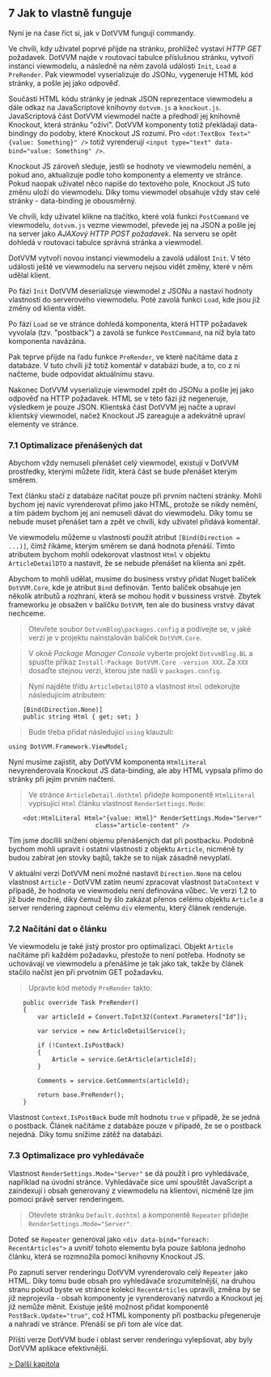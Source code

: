 ## 7 Jak to vlastně funguje

Nyní je na čase říct si, jak v DotVVM fungují commandy. 

Ve chvíli, kdy uživatel poprvé přijde na stránku, prohlížeč vystaví *HTTP GET* požadavek. DotVVM najde v routovací tabulce příslušnou stránku, vytvoří instanci viewmodelu, a následně na něm zavolá události `Init`, `Load` a `PreRender`. Pak viewmodel vyserializuje do JSONu, vygeneruje HTML kód stránky, a pošle jej jako odpověď. 

Součástí HTML kódu stránky je jednak JSON reprezentace viewmodelu a dále odkaz na JavaScriptové knihovny `dotvvm.js` a `knockout.js`. JavaScriptová část DotVVM viewmodel načte a předhodí jej knihovně Knockout, která stránku "oživí". DotVVM komponenty totiž překládají data-bindingy do podoby, které Knockout JS rozumí. Pro `<dot:TextBox Text="{value: Something}" />` totiž vyrenderují `<input type="text" data-bind="value: Something" />`. 

Knockout JS zároveň sleduje, jestli se hodnoty ve viewmodelu nemění, a pokud ano, aktualizuje podle toho komponenty a elementy ve stránce. Pokud naopak uživatel něco napíše do textového pole, Knockout JS tuto změnu uloží do viewmodelu. Díky tomu viewmodel obsahuje vždy stav celé stránky - data-binding je obousměrný.

Ve chvíli, kdy uživatel klikne na tlačítko, které volá funkci `PostCommand` ve viewmodelu, `dotvvm.js` vezme viewmodel, převede jej na JSON a pošle jej na server jako *AJAXový HTTP POST požadavek*. Na serveru se opět dohledá v routovací tabulce správná stránka a viewmodel. 

DotVVM vytvoří novou instanci viewmodelu a zavolá událost `Init`. V této události ještě ve viewmodelu na serveru nejsou vidět změny, které v něm udělal klient. 

Po fázi `Init` DotVVM deserializuje viewmodel z JSONu a nastaví hodnoty vlastností do serverového viewmodelu. Poté zavolá funkci `Load`, kde jsou již změny od klienta vidět.

Po fází `Load` se ve stránce dohledá komponenta, která HTTP požadavek vyvolala (tzv. "postback") a zavolá se funkce `PostCommand`, na níž byla tato komponenta navázána.

Pak teprve přijde na řadu funkce `PreRender`, ve které načítáme data z databáze. V tuto chvíli již totiž komentář v databázi bude, a to, co z ní načteme, bude odpovídat aktuálnímu stavu. 

Nakonec DotVVM vyserializuje viewmodel zpět do JSONu a pošle jej jako odpověď na HTTP požadavek. HTML se v této fázi již negeneruje, výsledkem je pouze JSON. Klientská část DotVVM jej načte a upraví klientský viewmodel, načež Knockout JS zareaguje a adekvátně upraví elementy ve stránce.

### 7.1 Optimalizace přenášených dat

Abychom vždy nemuseli přenášet celý viewmodel, existují v DotVVM prostředky, kterými můžete řídit, která část se bude přenášet kterým směrem.

Text článku stačí z databáze načítat pouze při prvním načtení stránky. Mohli bychom jej navíc vyrenderovat přímo jako HTML, protože se nikdy nemění, a tím pádem bychom jej ani nemuseli dávat do viewmodelu. Díky tomu se nebude muset přenášet tam a zpět ve chvíli, kdy uživatel přidává komentář.

Ve viewmodelu můžeme u vlastností použít atribut `[Bind(Direction = ...)]`, čímž říkáme, kterým směrem se daná hodnota přenáší. Tímto atributem bychom mohli odekorovat vlastnost `Html` v objektu `ArticleDetailDTO` a nastavit, že se nebude přenášet na klienta ani zpět. 

Abychom to mohli udělat, musíme do business vrstvy přidat Nuget balíček `DotVVM.Core`, kde je atribut `Bind` definován. Tento balíček obsahuje jen několik atributů a rozhraní, která se mohou hodit v bussiness vrstvě. Zbytek frameworku je obsažen v balíčku `DotVVM`, ten ale do business vrstvy dávat nechceme.

> Otevřete soubor `DotvvmBlog\packages.config` a podívejte se, v jaké verzi je v projektu nainstalován balíček `DotVVM.Core`.

> V okně *Package Manager Console* vyberte projekt `DotvvmBlog.BL` a spusťte příkaz `Install-Package DotVVM.Core -version XXX`. Za `XXX` dosaďte stejnou verzi, kterou jste našli v `packages.config`.

> Nyní najděte třídu `ArticleDetailDTO` a vlastnost `Html` odekorujte následujícím atributem:

```
    [Bind(Direction.None)]
    public string Html { get; set; }
```

> Bude třeba přidat následující `using` klauzuli:

```
using DotVVM.Framework.ViewModel;
```

Nyní musíme zajistit, aby DotVVM komponenta `HtmlLiteral` nevyrenderovala Knockout JS data-binding, ale aby HTML vypsala přímo do stránky při jejím prvním načtení.

> Ve stránce `ArticleDetail.dothtml` přidejte komponentě `HtmlLiteral` vypisující `Html` článku vlastnost `RenderSettings.Mode`:

```
    <dot:HtmlLiteral Html="{value: Html}" RenderSettings.Mode="Server"
                        class="article-content" />
```

Tím jsme docílili snížení objemu přenášených dat při postbacku. Podobně bychom mohli upravit i ostatní vlastnosti z objektu `Article`, nicméně ty budou zabírat jen stovky bajtů, takže se to nijak zásadně nevyplatí.

V aktuální verzi DotVVM není možné nastavit `Direction.None` na celou vlastnost `Article` - DotVVM zatím neumí zpracovat vlastnost `DataContext` v případě, že hodnota ve viewmodelu není definována vůbec. Ve verzi 1.2 to již bude možné, díky čemuž by šlo zakázat přenos celému objektu `Article` a server rendering zapnout celému `div` elementu, který článek renderuje.

### 7.2 Načítání dat o článku

Ve viewmodelu je také jistý prostor pro optimalizaci. Objekt `Article` načítáme při každém požadavku, přestože to není potřeba. Hodnoty se uchovávají ve viewmodelu a přenášíme je tak jako tak, takže by článek stačilo načíst jen při prvotním GET požadavku.

> Upravte kód metody `PreRender` takto:

```
    public override Task PreRender()
    {
        var articleId = Convert.ToInt32(Context.Parameters["Id"]);

        var service = new ArticleDetailService();

        if (!Context.IsPostBack)
        {
            Article = service.GetArticle(articleId);
        }

        Comments = service.GetComments(articleId);

        return base.PreRender();
    }
```

Vlastnost `Context.IsPostBack` bude mít hodnotu `true` v případě, že se jedná o postback. Článek načítáme z databáze pouze v případě, že se o postback nejedná.
Díky tomu snížíme zátěž na databázi.

### 7.3 Optimalizace pro vyhledávače

Vlastnost `RenderSettings.Mode="Server"` se dá použít i pro vyhledávače, například na úvodní stránce. Vyhledávače sice umí spouštět JavaScript a zaindexují i obsah generovaný z viewmodelu na klientovi, nicméně lze jim pomoci právě server renderingem.

> Otevřete stránku `Default.dothtml` a komponentě `Repeater` přidejte `RenderSettings.Mode="Server"`. 

Doteď se `Repeater` generoval jako `<div data-bind="foreach: RecentArticles">` a uvnitř tohoto elementu byla pouze šablona jednoho článku, která se rozmnožila pomocí knihovny Knockout JS. 

Po zapnutí server renderingu DotVVM vyrenderovalo celý `Repeater` jako HTML. Díky tomu bude obsah pro vyhledávače srozumitelnější, na druhou stranu pokud byste ve stránce kolekci `RecentArticles` upravili, změna by se již neprojevila - obsah komponenty je vyrenderovaný natvrdo a Knockout jej již nemůže měnit. Existuje ještě možnost přidat komponentě `PostBack.Update="true"`, což HTML komponenty při postbacku přegeneruje a nahradí ve stránce. Přenáší se při tom ale více dat. 

Příští verze DotVVM bude i oblast server renderingu vylepšovat, aby byly DotVVM aplikace efektivnější.

[> Další kapitola](08.md)